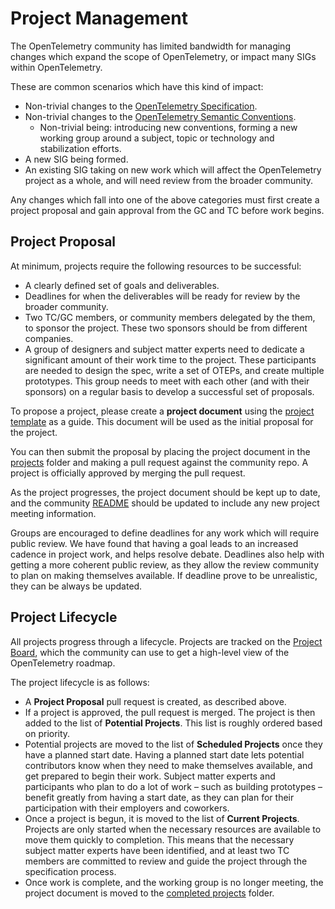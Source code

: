 # Project Management

The OpenTelemetry community has limited bandwidth for managing changes which expand the scope of OpenTelemetry, or impact many SIGs within OpenTelemetry.

These are common scenarios which have this kind of impact:

* Non-trivial changes to the [OpenTelemetry Specification](https://github.com/open-telemetry/opentelemetry-specification).
* Non-trivial changes to the [OpenTelemetry Semantic Conventions](https://github.com/open-telemetry/semantic-conventions).
  * Non-trivial being: introducing new conventions, forming a new working group around a subject, topic or technology and stabilization efforts.
* A new SIG being formed.
* An existing SIG taking on new work which will affect the OpenTelemetry project as a whole, and will need review from the broader community.

Any changes which fall into one of the above categories must first create a project proposal and gain approval from the GC and TC before work begins.

## Project Proposal

At minimum, projects require the following resources to be successful:

* A clearly defined set of goals and deliverables.
* Deadlines for when the deliverables will be ready for review by the broader community.
* Two TC/GC members, or community members delegated by the them, to sponsor the project.
  These two sponsors should be from different companies.
* A group of designers and subject matter experts need to dedicate a significant amount of their work time to the project. These participants are needed to design the spec, write a set of OTEPs, and create multiple prototypes. This group needs to meet with each other (and with their sponsors) on a regular basis to develop a successful set of proposals.

To propose a project, please create a **project document** using the [project template](project-template.md) as a guide. This document will be used as the initial proposal for the project.

You can then submit the proposal by placing the project document in the [projects](projects/) folder and making a pull request against the community repo. A project is officially approved by merging the pull request.

As the project progresses, the project document should be kept up to date, and the community [README](README.md) should be updated to include any new project meeting information.

Groups are encouraged to define deadlines for any work which will require public review. We have found that having a goal leads to an increased cadence in project work, and helps resolve debate. Deadlines also help with getting a more coherent public review, as they allow the review community to plan on making themselves available. If deadline prove to be unrealistic, they can be always be updated.

## Project Lifecycle

All projects progress through a lifecycle. Projects are tracked on the [Project Board](https://github.com/orgs/open-telemetry/projects/29), which the community can use to get a high-level view of the OpenTelemetry roadmap.

The project lifecycle is as follows:

* A **Project Proposal** pull request is created, as described above.
* If a project is approved, the pull request is merged. The project is then added to the list of **Potential Projects**. This list is roughly ordered based on priority.
* Potential projects are moved to the list of **Scheduled Projects** once they have a planned start date. Having a planned start date lets potential contributors know when they need to make themselves available, and get prepared to begin their work. Subject matter experts and participants who plan to do a lot of work – such as building prototypes – benefit greatly from having a start date, as they can plan for their participation with their employers and coworkers.
* Once a project is begun, it is moved to the list of **Current Projects**. Projects are only started when the necessary resources are available to move them quickly to completion. This means that the necessary subject matter experts have been identified, and at least two TC members are committed to review and guide the project through the specification process.
* Once work is complete, and the working group is no longer meeting, the project document is moved to the [completed projects](projects/completed-projects/) folder.